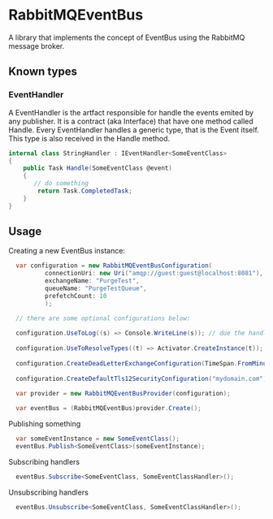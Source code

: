 # RabbitMQEventBus

A library that implements the concept of EventBus using the RabbitMQ message broker.

## Known types

### EventHandler

A EventHandler is the artfact responsible for handle the events emited by any publisher. It is a contract (aka Interface) that have one method called Handle.
Every EventHandler handles a generic type, that is the Event itself. This type is also received in the Handle method.

```csharp
internal class StringHandler : IEventHandler<SomeEventClass>
{
    public Task Handle(SomeEventClass @event)
    {
       // do something
        return Task.CompletedTask;
    }
}
```

## Usage

Creating a new EventBus instance:

```csharp
  var configuration = new RabbitMQEventBusConfiguration(
          connectionUri: new Uri("amqp://guest:guest@localhost:8081"),
          exchangeName: "PurgeTest", 
          queueName: "PurgeTestQueue",
          prefetchCount: 10
          );

  // there are some optional configurations below:
  
  configuration.UseToLog((s) => Console.WriteLine(s)); // due the handler is an async process, the errors thrown by any network issue or handler exception, this delegate will be called, so you will be able to write your own logger. Also, you may consider to use the ILogger contract and put it on a overload of this method.
  
  configuration.UseToResolveTypes((t) => Activator.CreateInstance(t)); // here you may use your own DI container
  
  configuration.CreateDeadLetterExchangeConfiguration(TimeSpan.FromMinutes(1), "retry", true); // with this, you are going to configure a retry policy with RabbitMQ's Dead Letter Exchange, that will retry in a minute.
  
  configuration.CreateDefaultTls12SecurityConfiguration("mydomain.com"); // for security, it supports TLS 1.2 to communicate with RabbitMQ.

  var provider = new RabbitMQEventBusProvider(configuration);
  
  var eventBus = (RabbitMQEventBus)provider.Create();
```

Publishing something

```csharp
  var someEventInstance = new SomeEventClass();
  eventBus.Publish<SomeEventClass>(someEventInstance);
```

Subscribing handlers

```csharp
  eventBus.Subscribe<SomeEventClass, SomeEventClassHandler>();
```

Unsubscribing handlers
```csharp
  eventBus.Unsubscribe<SomeEventClass, SomeEventClassHandler>();
```
